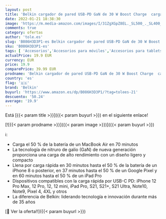 ```yaml
---
layout: post
title: 'Belkin cargador de pared USB-PD GaN de 30 W Boost Charge  cargador rápido para iPhone 13  13 Pro  13 Pro Max  13 mini y modelos anteriores  MacBook Air  iPad Pro  Pixel  Galaxy y otros '
date: 2022-01-21 18:38:30
image: 'https://m.media-amazon.com/images/I/31ZgXGpZ8EL._SL500_._SL400_.jpg'
comments: true
category: ofertas
author: 'tole.es'
slug: 'B086H3D3P1-es Belkin cargador de pared USB-PD GaN de 30 W Boost Charge...'
sku: 'B086H3D3P1-es'
tags: [ 'Accesorios','Accesorios para móviles','Accesorios para tablets','Cargadores de móvil de red','Cargadores para móviles','Cargadores y adaptadores para tablets','Comunicación móvil y accesorios','Electrónica','Informática','belkin','ipad','iphone', ]
actualPrice: 19.9 EUR
currency: EUR
price: 19.9
comparePrice: 39.99 EUR
prodname: 'Belkin cargador de pared USB-PD GaN de 30 W Boost Charge  cargador rápido para iPhone 13  13 Pro  13 Pro Max  13 mini y modelos anteriores  MacBook Air  iPad Pro  Pixel  Galaxy y otros '
country: 'es'
flag: '🇪🇸'
brand: 'Belkin'
buyurl: 'https://www.amazon.es/dp/B086H3D3P1/?tag=tolees-21'
descuento: '50.24'
average: '19.9'
---
```


Está [{{< param title >}}]({{< param buyurl >}}) en el siguiente enlace!

[![{{< param prodname >}}]({{< param image >}})]({{< param buyurl >}})

ℹ️:

- Carga el 50 % de la batería de un MacBook Air en 70 minutos
- La tecnología de nitruro de galio (GaN) de nueva generación proporciona una carga de alto rendimiento con un diseño ligero y compacto
- Llena por carga rápida en 30 minutos hasta el 50 % de la batería de un iPhone 8 o posterior, en 37 minutos hasta el 50 % de un Google Pixel y en 60 minutos hasta el 50 % de un iPad Pro
- Dispositivos compatibles con la carga rápida por USB-C PD: iPhone 12 Pro Max, 12 Pro, 12, 12 mini, iPad Pro, S21, S21+, S21 Ultra, Note10, Note9, Pixel 4, 4XL y otros
- La diferencia de Belkin: liderando tecnología e innovación durante más de 35 años

[🛒 Ver la oferta!!]({{< param buyurl >}})
